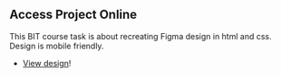 ## Access Project Online

This BIT course task is about recreating Figma design in html and css. Design is mobile friendly.

-   [View design](https://gymmed.github.io/BIT-Figma-Contact-Form/)!
